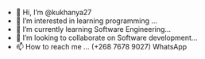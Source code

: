 - 👋 Hi, I’m @kukhanya27
- 👀 I’m interested in learning programming ...
- 🌱 I’m currently learning Software Engineering...
- 💞️ I’m looking to collaborate on Software development...
- 📫 How to reach me ... (+268 7678 9027) WhatsApp

<!---
kukhanya27/kukhanya27 is a ✨ special ✨ repository because its `README.md` (this file) appears on your GitHub profile.
You can click the Preview link to take a look at your changes.
--->
